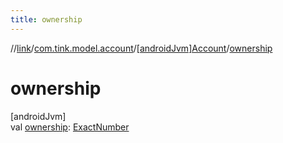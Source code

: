 ```yaml
---
title: ownership
---
```

//[link](../../../index.html)/[com.tink.model.account](../index.html)/[[androidJvm]Account](index.html)/[ownership](ownership.html)



# ownership



[androidJvm]\
val [ownership](ownership.html): [ExactNumber](../../com.tink.model.misc/[android-jvm]-exact-number/index.html)




